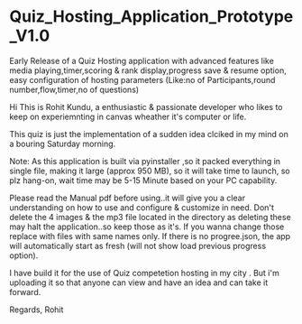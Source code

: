 # Quiz_Hosting_Application_Prototype_V1.0
Early Release of a Quiz Hosting application with advanced features like media playing,timer,scoring &amp; rank display,progress save &amp; resume option, easy configuration of hosting parameters (Like:no of Participants,round number,flow,timer,no of questions)

Hi This is Rohit Kundu, a enthusiastic & passionate developer who likes to keep on experiemnting in canvas wheather it's computer or life.

This quiz is just the implementation of a sudden idea clciked in my mind on a bouring Saturday morning.

Note: As this application is built via pyinstaller ,so it packed everything in single file, making it large (approx 950 MB), so it will take time to launch, so plz hang-on, wait time may be 5-15 Minute based on your PC capability.

Please read the Manual pdf before using..it will give you a clear understanding on how to use and configure & customize in need.
Don't delete the 4 images & the mp3 file located in the directory as deleting these may halt the application..so keep those as it's. If you wanna change those replace with files with same names only.
If there is no progree.json, the app will automatically start as fresh (will not show load previous progress option).

I have build it for the use of Quiz competetion hosting in my city . But i'm uploading it so that anyone can view and have an idea and can take it forward.

Regards,
Rohit
